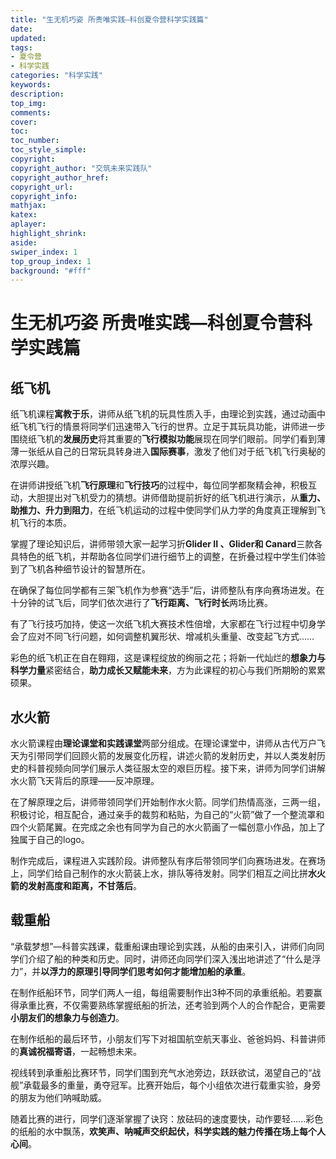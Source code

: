 ```yaml
---
title: "生无机巧姿 所贵唯实践—科创夏令营科学实践篇"
date:
updated:
tags:
- 夏令营
- 科学实践
categories: "科学实践"
keywords:
description:
top_img:
comments:
cover: 
toc:
toc_number:
toc_style_simple:
copyright:
copyright_author: "交筑未来实践队"
copyright_author_href:
copyright_url:
copyright_info:
mathjax:
katex:
aplayer:
highlight_shrink:
aside:
swiper_index: 1
top_group_index: 1
background: "#fff"
---
```

# 生无机巧姿  所贵唯实践—科创夏令营科学实践篇

## 纸飞机

纸飞机课程**寓教于乐**，讲师从纸飞机的玩具性质入手，由理论到实践，通过动画中纸飞机飞行的情景将同学们迅速带入飞行的世界。立足于其玩具功能，讲师进一步围绕纸飞机的**发展历史**将其重要的**飞行模拟功能**展现在同学们眼前。同学们看到薄薄一张纸从自己的日常玩具转身进入**国际赛事**，激发了他们对于纸飞机飞行奥秘的浓厚兴趣。

在讲师讲授纸飞机**飞行原理**和**飞行技巧**的过程中，每位同学都聚精会神，积极互动，大胆提出对飞机受力的猜想。讲师借助提前折好的纸飞机进行演示，从**重力、助推力、升力到阻力**，在纸飞机运动的过程中使同学们从力学的角度真正理解到飞机飞行的本质。

掌握了理论知识后，讲师带领大家一起学习折**Glider II 、Glider和 Canard**三款各具特色的纸飞机，并帮助各位同学们进行细节上的调整，在折叠过程中学生们体验到了飞机各种细节设计的智慧所在。

在确保了每位同学都有三架飞机作为参赛“选手”后，讲师整队有序向赛场进发。在十分钟的试飞后，同学们依次进行了**飞行距离、飞行时长**两场比赛。

有了飞行技巧加持，使这一次纸飞机大赛技术性倍增，大家都在飞行过程中切身学会了应对不同飞行问题，如何调整机翼形状、增减机头重量、改变起飞方式……

彩色的纸飞机正在自在翱翔，这是课程绽放的绚丽之花；将新一代灿烂的**想象力与科学力量**紧密结合，**助力成长又赋能未来**，方为此课程的初心与我们所期盼的累累硕果。

## 水火箭

水火箭课程由**理论课堂和实践课堂**两部分组成。在理论课堂中，讲师从古代万户飞天为引带同学们回顾火箭的发展变化历程，讲述火箭的发射历史，并以人类发射历史的科普视频向同学们展示人类征服太空的艰巨历程。接下来，讲师为同学们讲解水火箭飞天背后的原理——反冲原理。

在了解原理之后，讲师带领同学们开始制作水火箭。同学们热情高涨，三两一组，积极讨论，相互配合，通过亲手的裁剪和粘贴，为自己的“火箭”做了一个整流罩和四个火箭尾翼。在完成之余也有同学为自己的水火箭画了一幅创意小作品，加上了独属于自己的logo。

制作完成后，课程进入实践阶段。讲师整队有序后带领同学们向赛场进发。在赛场上，同学们给自己制作的水火箭装上水，排队等待发射。同学们相互之间比拼**水火箭的发射高度和距离，不甘落后**。

## 载重船

“承载梦想”—科普实践课，载重船课由理论到实践，从船的由来引入，讲师们向同学们介绍了船的种类和历史。同时，讲师还向同学们深入浅出地讲述了“什么是浮力”，并**以浮力的原理引导同学们思考如何才能增加船的承重**。

在制作纸船环节，同学们两人一组，每组需要制作出3种不同的承重纸船。若要赢得承重比赛，不仅需要熟练掌握纸船的折法，还考验到两个人的合作配合，更需要**小朋友们的想象力与创造力**。

在制作纸船的最后环节，小朋友们写下对祖国航空航天事业、爸爸妈妈、科普讲师的**真诚祝福寄语**，一起畅想未来。

视线转到承重船比赛环节，同学们围到充气水池旁边，跃跃欲试，渴望自己的“战舰”承载最多的重量，勇夺冠军。比赛开始后，每个小组依次进行载重实验，身旁的朋友为他们呐喊助威。

随着比赛的进行，同学们逐渐掌握了诀窍：放砝码的速度要快，动作要轻......彩色的纸船的水中飘荡，**欢笑声、呐喊声交织起伏，科学实践的魅力传播在场上每个人心间**。